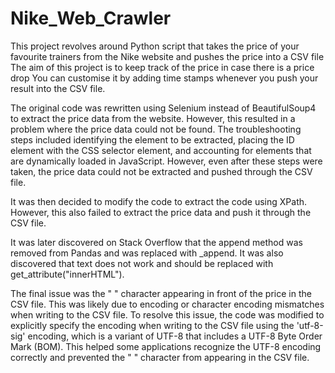 # Nike_Web_Crawler

This project revolves around Python script that takes the price of your favourite trainers from the Nike website and pushes the price into a CSV file
The aim of this project is to keep track of the price in case there is a price drop You can customise it by adding time stamps whenever you push your result into the CSV file.

The original code was rewritten using Selenium instead of BeautifulSoup4 to extract the price data from the website. However, this resulted in a problem where the price data could not be found. The troubleshooting steps included identifying the element to be extracted, placing the ID element with the CSS selector element, and accounting for elements that are dynamically loaded in JavaScript. However, even after these steps were taken, the price data could not be extracted and pushed through the CSV file.

It was then decided to modify the code to extract the code using XPath. However, this also failed to extract the price data and push it through the CSV file.

It was later discovered on Stack Overflow that the append method was removed from Pandas and was replaced with _append. It was also discovered that text does not work and should be replaced with get_attribute("innerHTML").

The final issue was the " " character appearing in front of the price in the CSV file. This was likely due to encoding or character encoding mismatches when writing to the CSV file. To resolve this issue, the code was modified to explicitly specify the encoding when writing to the CSV file using the 'utf-8-sig' encoding, which is a variant of UTF-8 that includes a UTF-8 Byte Order Mark (BOM). This helped some applications recognize the UTF-8 encoding correctly and prevented the " " character from appearing in the CSV file.

